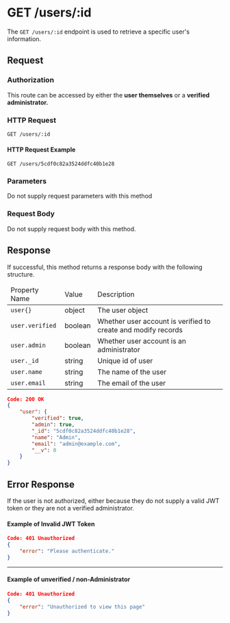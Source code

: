 # GET /users/:id

The `GET /users/:id` endpoint is used to retrieve a specific user's information.

## Request

### Authorization

This route can be accessed by either the **user themselves** or a **verified administrator.**

### HTTP Request

```HTTP
GET /users/:id
```

#### HTTP Request Example

```HTTP
GET /users/5cdf0c82a3524ddfc40b1e28
```

### Parameters

Do not supply request parameters with this method


### Request Body

Do not supply request body with this method.

## Response

If successful, this method returns a response body with the following structure.

<table>
    <thead>
        <tr>
            <td>Property Name</td>
            <td>Value</td>
            <td>Description</td>
        </tr>
    </thead>
    <tbody>
        <tr>
            <td><code>user{}</code></td>
            <td>object</td>
            <td>The user object</td>
        </tr>
        <tr>
            <td><code>user.verified</code></td>
            <td>boolean</td>
            <td>Whether user account is verified to create and modify records</td>
        </tr>
        <tr>
            <td><code>user.admin</code></td>
            <td>boolean</td>
            <td>Whether user account is an administrator</td>
        </tr>
        <tr>
            <td><code>user._id</code></td>
            <td>string</td>
            <td>Unique id of user</td>
        </tr>
        <tr>
            <td><code>user.name</code></td>
            <td>string</td>
            <td>The name of the user</td>
        </tr>
        <tr>
            <td><code>user.email</code></td>
            <td>string</td>
            <td>The email of the user</td>
        </tr>
    </tbody>
</table>

```json
Code: 200 OK
{
    "user": {
        "verified": true,
        "admin": true,
        "_id": "5cdf0c82a3524ddfc40b1e28",
        "name": "Admin",
        "email": "admin@example.com",
        "__v": 0
    }
}
```

## Error Response

If the user is not authorized, either because they do not supply a valid JWT token or they are not a verified administrator.

#### Example of Invalid JWT Token

```json
Code: 401 Unauthorized
{
    "error": "Please authenticate."
}
```
    
------

#### Example of unverified / non-Administrator

```json
Code: 401 Unauthorized
{
    "error": "Unauthorized to view this page"
}
```